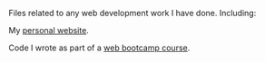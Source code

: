 Files related to any web development work I have done. Including:


My [personal website](http://darbinreyes.com).


Code I wrote as part of a [web bootcamp course](https://www.udemy.com/course/the-web-developer-bootcamp/).
